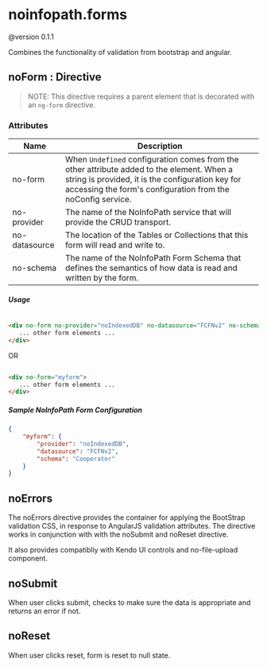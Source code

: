 # noinfopath.forms
@version 0.1.1

Combines the functionality of validation from bootstrap and angular.


 ## noForm : Directive

> NOTE: This directive requires a parent element that is decorated with an `ng-form` directive.

### Attributes
  |Name|Description|
  |----|-----------|
  |no-form|When `Undefined` configuration comes from the other attribute added to the element. When a string is provided, it is the configuration key for accessing the form's configuration from the noConfig service.|
  |no-provider|The name of the NoInfoPath service that will provide the CRUD transport.|
  |no-datasource|The location of the Tables or Collections that this form will read and write to.|
  |no-schema|The name of the NoInfoPath Form Schema that defines the semantics of how data is read and written by the form.|

##### Usage

 ```html

<div no-form no-provider="noIndexedDB" no-datasource="FCFNv2" no-schema="Cooperator">
	... other form elements ...
</div>

 ```
  OR

 ```html

 <div no-form="myform">
	... other form elements ...
</div>

 ```

##### Sample NoInfoPath Form Configuration

```json
{
	"myform": {
		"provider": "noIndexedDB",
		"datasource": "FCFNv2",
		"schema": "Cooperator"
	}
}
```

## noErrors

The noErrors directive provides the container for applying the
BootStrap validation CSS, in response to AngularJS validation
attributes. The directive works in conjunction with with the noSubmit
and noReset directive.

It also provides compatibliy with Kendo UI controls and no-file-upload
component.


## noSubmit

When user clicks submit, checks to make sure the data is appropriate and returns an error if not.

## noReset

When user clicks reset, form is reset to null state.

